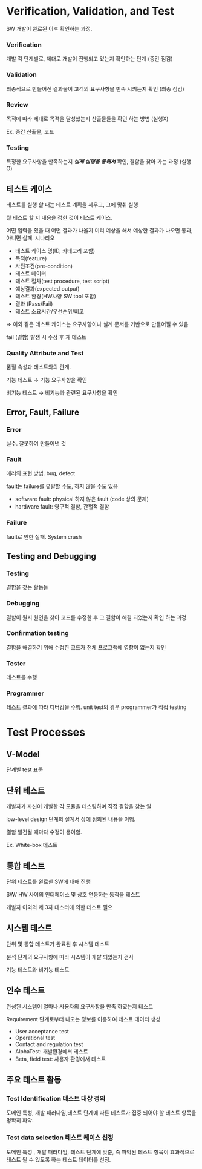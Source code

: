 # Verification, Validation, and Test

SW 개발이 완료된 이후 확인하는 과정. 

### Verification

개발 각 단계별로, 제대로 개발이 진행되고 있는지 확인하는 단계 (중간 점검)

### Validation

최종적으로 만들어진 결과물이 고객의 요구사항을 만족 시키는지 확인 (최종 점검)

### Review

목적에 따라 제대로 목적을 달성했는지 산출물들을 확인 하는 방법 (실행X) 

Ex. 중간 산출물, 코드

### Testing

특정한 요구사항을 만족하는지 ***실제 실행을 통해서*** 확인, 결함을 찾아 가는 과정 (실행O)

## 테스트 케이스

테스트를 실행 할 때는 테스트 계획을 세우고, 그에 맞춰 실행

뭘 테스트 할 지 내용을 정한 것이 테스트 케이스.

어떤 입력을 줬을 때 어떤 결과가 나올지 미리 예상을 해서 예상한 결과가 나오면 통과, 아니면 실패. 시나리오

- 테스트 케이스 명(ID, 카테고리 포함)
- 목적(feature)
- 사전조건(pre-condition)
- 테스트 데이터
- 테스트 절차(test procedure, test script)
- 예상결과(expected output)
- 테스트 환경(HW사양 SW tool 포함)
- 결과 (Pass/Fail)
- 테스트 소요시간/우선순위/비고

⇒ 이와 같은 테스트 케이스는 요구사항이나 설계 문서를 기반으로 만들어질 수 있음

fail (결함) 발생 시 수정 후 재 테스트

### Quality Attribute and Test

품질 속성과 테스트와의 관계.

기능 테스트 → 기능 요구사항을 확인

비기능 테스트 → 비기능과 관련된 요구사항을 확인

## Error, Fault, Failure

### Error

실수. 잘못하여 만들어낸 것

### Fault

에러의 표현 방법. bug, defect

fault는 failure를 유발할 수도, 하지 않을 수도 있음

- software fault: physical 하지 않은 fault (code 상의 문제)
- hardware fault: 영구적 결함, 간헐적 결함

### Failure

fault로 인한 실패. System crash

 

## Testing and Debugging

### Testing

결함을 찾는 활동들

### Debugging

결함이 뭔지 원인을 찾아 코드를 수정한 후 그 결함이 해결 되었는지 확인 하는 과정.

### Confirmation testing

결함을 해결하기 위해 수정한 코드가 전체 프로그램에 영향이 없는지 확인

### Tester

테스트를 수행

### Programmer

테스트 결과에 따라 디버깅을 수행. unit test의 경우 programmer가 직접 testing

# Test Processes

## V-Model


단계별 test 표준

## 단위 테스트

개발자가 자신이 개발한 각 모듈을 테스팅하며 직접 결함을 찾는 일

low-level design 단계의 설계서 상에 정의된 내용을 이행.

결함 발견될 때마다 수정이 용이함.

Ex. White-box 테스트

## 통합 테스트

단위 테스트를 완료한 SW에 대해 진행

SW/ HW 사이의 인터페이스 및 상호 연동하는 동작을 테스트

개발자 이외의 제 3자 테스터에 의한 테스트 필요

## 시스템 테스트

단위 및 통합 테스트가 완료된 후 시스템 테스트

분석 단계의 요구사항에 따라 시스템이 개발 되었는지 검사

기능 테스트와 비기능 테스트

## 인수 테스트

완성된 시스템이 얼마나 사용자의 요구사항을 만족 하였는지 테스트

Requirement 단계로부터 나오는 정보를 이용하여 테스트 데이터 생성

- User acceptance test
- Operational test
- Contact and regulation test
- AlphaTest: 개발환경에서 테스트
- Beta, field test: 사용자 환경에서 테스트

## 주요 테스트 활동

### Test Identification 테스트 대상 정의

도메인 특성, 개발 패러다임,테스트 단계에 따른 테스트가 집중 되어야 할 테스트 항목을 명확히 파악.

### Test data selection 테스트 케이스 선정

도메인 특성 , 개발 패러다임, 테스트 단계에 맞춘, 즉 파악된 테스트 항목이 효과적으로 테스트 될 수 있도록 하는 테스트 데이터를 선정.

